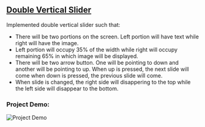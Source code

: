 ## [Double Vertical Slider](https://50projectsbymilan.000webhostapp.com/50projects/26_double_vertical_slider/)
Implemented double vertical slider such that:
- There will be two portions on the screen. Left portion will have text while right will have the image.
- Left portion will occupy 35% of the width while right will occupy remaining 65% in which image will be displayed.
- There will be two arrow button. One will be pointing to down and another will be pointing to up. When up is pressed, the next slide will come when down is pressed, the previous slide will come.
- When slide is changed, the right side will disappering to the top while the left side will disappear to the bottom.


### Project Demo:
![Project Demo](https://github.com/milan-vishnoi/50-Days-50-Projects/blob/main/26.%20Double%20Vertical%20Slider/demo.gif)
